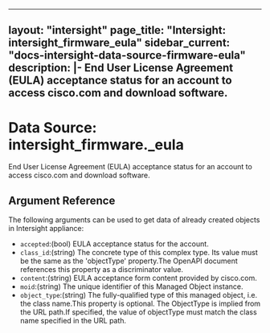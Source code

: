 
---
layout: "intersight"
page_title: "Intersight: intersight_firmware_eula"
sidebar_current: "docs-intersight-data-source-firmware-eula"
description: |-
End User License Agreement (EULA) acceptance status for an account to access cisco.com and download software.
---

# Data Source: intersight_firmware._eula
End User License Agreement (EULA) acceptance status for an account to access cisco.com and download software.
## Argument Reference
The following arguments can be used to get data of already created objects in Intersight appliance:
* `accepted`:(bool) EULA acceptance status for the account. 
* `class_id`:(string) The concrete type of this complex type. Its value must be the same as the 'objectType' property.The OpenAPI document references this property as a discriminator value. 
* `content`:(string) EULA acceptance form content provided by cisco.com. 
* `moid`:(string) The unique identifier of this Managed Object instance. 
* `object_type`:(string) The fully-qualified type of this managed object, i.e. the class name.This property is optional. The ObjectType is implied from the URL path.If specified, the value of objectType must match the class name specified in the URL path. 
